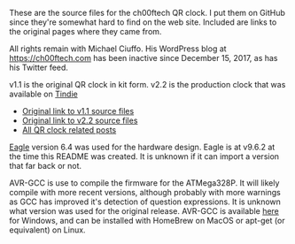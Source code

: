These are the source files for the ch00ftech QR clock. I put them on GitHub
since they're somewhat hard to find on the web site. Included are links to the
original pages where they came from.

All rights remain with Michael Ciuffo. His WordPress blog at
https://ch00ftech.com has been inactive since December 15, 2017, as has his
Twitter feed.

v1.1 is the original QR clock in kit form. v2.2 is the production clock
that was available on [Tindie](https://www.tindie.com/stores/ch00ftech/)

* [Original link to v1.1 source files](https://ch00ftech.com/2012/10/27/qr-clock)
* [Original link to v2.2 source files](https://ch00ftech.com/qrclock/)
* [All QR clock related posts](https://ch00ftech.com/category/qr-clock/)

[Eagle](https://www.autodesk.com/products/eagle/overview) version 6.4 was used
for the hardware design. Eagle is at v9.6.2 at the time this README was
created. It is unknown if it can import a version that far back or not.

AVR-GCC is use to compile the firmware for the ATMega328P. It will likely
compile with more recent versions, although probably with more warnings as GCC
has improved it's detection of question expressions. It is unknown what version
was used for the original release. AVR-GCC is available
[here](https://blog.zakkemble.net/avr-gcc-builds/) for Windows, and can be
installed with HomeBrew on MacOS or apt-get (or equivalent) on Linux.
